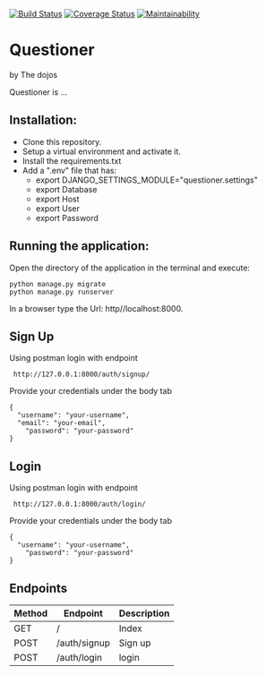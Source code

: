 [![Build Status](https://travis-ci.org/bisonlou/questioner.svg?branch=ft-164364453-create-user-login)](https://travis-ci.org/bisonlou/questioner) [![Coverage Status](https://coveralls.io/repos/github/bisonlou/questioner/badge.svg?branch=ft-164364453-create-user-login)](https://coveralls.io/github/bisonlou/questioner?branch=ft-164364453-create-user-login) [![Maintainability](https://api.codeclimate.com/v1/badges/a41afe011f4784815a00/maintainability)](https://codeclimate.com/github/bisonlou/questioner/maintainability)



# Questioner
by The dojos


 Questioner is ...


 ## Installation:
  - Clone this repository.
  - Setup a virtual environment and activate it.
  - Install the requirements.txt
  - Add a ".env" file that has:
    - export DJANGO_SETTINGS_MODULE="questioner.settings"
    - export Database
    - export Host
    - export User
    - export Password


 ## Running the application:
  Open the directory of the application in the terminal and execute:

    python manage.py migrate
    python manage.py runserver

   In a browser type the Url: http//localhost:8000.


 ## Sign Up

  Using postman login with endpoint
   ```
    http://127.0.0.1:8000/auth/signup/
  ```
  Provide your credentials under the body tab
  ```
  {
  	"username": "your-username",
  	"email": "your-email",
	  "password": "your-password"
  }

  ```

 ## Login

  Using postman login with endpoint
   ```
    http://127.0.0.1:8000/auth/login/
  ```
  Provide your credentials under the body tab
  ```
  {
  	"username": "your-username",
	  "password": "your-password"
  }

  ```

 ## Endpoints
| Method | Endpoint         | Description |
| ------ | -----------------| ----------- |
| GET    | /                | Index       |
| POST   |/auth/signup      | Sign up     |
| POST   |/auth/login       | login       |